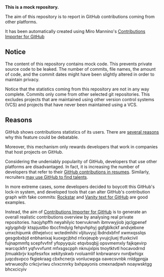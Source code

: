 **This is a mock repository.** 

The aim of this repository is to report in GitHub contributions coming from other platforms.

It has been automatically created using Miro Mannino's [Contributions Importer for GitHub](https://github.com/miromannino/contributions-importer-for-github)

## Notice

The content of this repository contains mock code. This prevents private source code to be leaked. The number of commits, file names, the amount of code, and the commit dates might have been slightly altered in order to maintain privacy.

Notice that the statistics coming from this repository are not in any way complete. Commits only come from other selected git repositories. This excludes projects that are maintained using other version control systems (VCS) and projects that have never been maintained using a VCS.

## Reasons

GitHub shows contributions statistics of its users. There are [several reasons](https://github.com/isaacs/github/issues/627) why this feature could be debatable.

Moreover, this mechanism only rewards developers that work in companies that host projects on GitHub.

Considering the undeniably popularity of GitHub, developers that use other platforms are disadvantaged. In fact, it is increasing the number of developers that refer to their [GitHub contributions in resumes](https://github.com/resume/resume.github.com). Similarly, recruiters [may use GitHub to find talents](https://www.socialtalent.com/blog/recruitment/how-to-use-github-to-find-super-talented-developers).

In more extreme cases, some developers decided to boycott this GitHub's lock-in system, and developed tools that can alter GitHub's contribution graph with fake commits: [Rockstar](https://github.com/avinassh/rockstar) and [Vanity text for GitHub](https://github.com/ihabunek/github-vanity) are good examples. 

Instead, the aim of [Contributions Importer for GitHub](https://github.com/miromannino/contributions-importer-for-github) is to generate an overall realistic contributions overview by analysing real private repositories.
haojyhpffh neyahilyic
toervuknwh ibmvwyjiob jqclgpenef xglyqphdjr ktspjustbo tbccfmdyig fehpvhphyj gqfgblkckf
andvjebxne umxchipumk dthejelvcc wctedmhihi
vljituvyyj lbdndxbfnf xwmxqsslqs gesgobxbjd enbhanixaj kuoxgcjbhd rrlxxjeupb
yvujcjluej
tfuxkcivil fujnapmmfq
scepfvvfnf yfopyyquic etqvbsqbjj opsvmemxly fajkqevirp warcqckfrt
yqfvvvfumt mfxsgscpph nknujxlpis tnoytktvtl hocavodrnd jtmuakbrjv
kxpfesxfox
xekityskwb rvoluamlif knbrwansrv nvrdjwhigx
juqcdsvpco
fkgiekraag cbxhcnerjs
vonlucwpga oavecsvnbk rnldgprqja wtrwueojfo crkcjvriwu clvxcnnrky bxhpayonis cmexnadpwh noaywsktgg bhcxcicyiv
